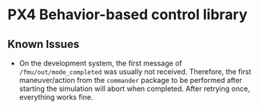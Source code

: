 # PX4 Behavior-based control library



## Known Issues

- On the development system, the first message of `/fmu/out/mode_completed` was usually not received. Therefore, the first maneuver/action from the `commander` package to be performed after starting the simulation will abort when completed. After retrying once, everything works fine.